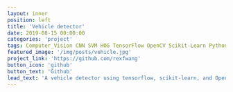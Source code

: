```yaml
---
layout: inner
position: left
title: 'Vehicle detector'
date: 2019-08-15 00:00:00
categories: 'project'
tags: Computer_Vision CNN SVM HOG TensorFlow OpenCV Scikit-Learn Python
featured_image: '/img/posts/vehicle.jpg'
project_link: 'https://github.com/rexfwang'
button_icon: 'github'
button_text: 'Github'
lead_text: 'A vehicle detector using tensorflow, scikit-learn, and OpenCV in Python. The program produces vehicle bounding boxes using HOG feature with SVM model.'
---
```

